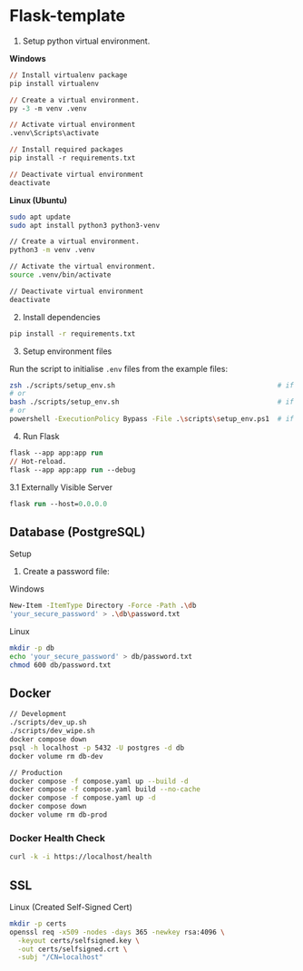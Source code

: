 # Flask-template

1. Setup python virtual environment.

**Windows**

```ps
// Install virtualenv package
pip install virtualenv

// Create a virtual environment.
py -3 -m venv .venv

// Activate virtual environment
.venv\Scripts\activate

// Install required packages
pip install -r requirements.txt

// Deactivate virtual environment
deactivate
```

**Linux (Ubuntu)**

```zsh
sudo apt update
sudo apt install python3 python3-venv

// Create a virtual environment.
python3 -m venv .venv

// Activate the virtual environment.
source .venv/bin/activate

// Deactivate virtual environment
deactivate
```

2. Install dependencies

```zsh
pip install -r requirements.txt
```

3. Setup environment files

Run the script to initialise `.env` files from the example files:

```bash
zsh ./scripts/setup_env.sh                                        # if using Zsh
# or
bash ./scripts/setup_env.sh                                       # if using Bash
# or
powershell -ExecutionPolicy Bypass -File .\scripts\setup_env.ps1  # if using PowerShell
```

4. Run Flask

```ps
flask --app app:app run
// Hot-reload.
flask --app app:app run --debug
```

3.1 Externally Visible Server

```ps
flask run --host=0.0.0.0
```

## Database (PostgreSQL)
Setup
1. Create a password file:

Windows
```zsh
New-Item -ItemType Directory -Force -Path .\db
'your_secure_password' > .\db\password.txt

```
Linux
```zsh
mkdir -p db
echo 'your_secure_password' > db/password.txt
chmod 600 db/password.txt
```

## Docker

```zsh
// Development
./scripts/dev_up.sh
./scripts/dev_wipe.sh
docker compose down
psql -h localhost -p 5432 -U postgres -d db
docker volume rm db-dev

// Production
docker compose -f compose.yaml up --build -d
docker compose -f compose.yaml build --no-cache
docker compose -f compose.yaml up -d
docker compose down
docker volume rm db-prod
```

### Docker Health Check
```zsh
curl -k -i https://localhost/health
```

## SSL

Linux (Created Self-Signed Cert)
```zsh
mkdir -p certs
openssl req -x509 -nodes -days 365 -newkey rsa:4096 \
  -keyout certs/selfsigned.key \
  -out certs/selfsigned.crt \
  -subj "/CN=localhost"
```
